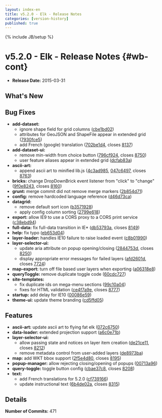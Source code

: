 ```yaml
---
layout: index-en
title: v5.2.0 - Elk - Release Notes
categories: [version-history]
published: true
---
```

{% include JB/setup %}

# v5.2.0 - Elk - Release Notes {#wb-cont}

<div class="toc"></div>

* **Release Date:** 2015-03-31

## What's New
 


## Bug Fixes

* **add-dataset:**
  * ignore shape field for grid columns ([cbe1bd02](https://github.com/RAMP-PCAR/RAMP-PCAR/commit/cbe1bd02))
  * attributes for GeoJSON and ShapeFile appear in extended grid ([7930fce5](https://github.com/RAMP-PCAR/RAMP-PCAR/commit/7930fce5))
  * add French (google) translation ([702be1d4](https://github.com/RAMP-PCAR/RAMP-PCAR/commit/702be1d4), closes [8137](http://tfs.int.ec.gc.ca:8080/tfs/DC/RAMP/_workitems/edit/8137))
* **add-dataset-ui:**
  * remove min-width from choice button ([796cf924](https://github.com/RAMP-PCAR/RAMP-PCAR/commit/796cf924), closes [8750](http://tfs.int.ec.gc.ca:8080/tfs/DC/RAMP/_workitems/edit/8750))
  * user feature aliases appear in extended grid ([dcfab83a](https://github.com/RAMP-PCAR/RAMP-PCAR/commit/dcfab83a))
* **ascii-art:**
  * append ascii art to minified lib.js ([4c3ad985](https://github.com/RAMP-PCAR/RAMP-PCAR/commit/4c3ad985), [047c6497](https://github.com/RAMP-PCAR/RAMP-PCAR/commit/047c6497), closes [8763](http://tfs.int.ec.gc.ca:8080/tfs/DC/RAMP/_workitems/edit/8763))
* **bricks:** change DropDownBrick event listener from "click" to "change" ([9f0e8243](https://github.com/RAMP-PCAR/RAMP-PCAR/commit/9f0e8243), closes [8160](http://tfs.int.ec.gc.ca:8080/tfs/DC/RAMP/_workitems/edit/8160))
* **grunt:** merge commit did not remove merge markers ([2b854d71](https://github.com/RAMP-PCAR/RAMP-PCAR/commit/2b854d71))
* **config:** remove hardcoded language reference ([d46d73ca](https://github.com/RAMP-PCAR/RAMP-PCAR/commit/d46d73ca))
* **datagrid:**
  * remove default sort icon ([b3571928](https://github.com/RAMP-PCAR/RAMP-PCAR/commit/b3571928))
  * apply config column sorting ([2799e618](https://github.com/RAMP-PCAR/RAMP-PCAR/commit/2799e618))
* **export:** allow IE9 to use a CORS proxy to a CORS print service ([c38ebd94](https://github.com/RAMP-PCAR/RAMP-PCAR/commit/c38ebd94))
* **full-data:** fix full-data transition in IE* ([db53793a](https://github.com/RAMP-PCAR/RAMP-PCAR/commit/db53793a), closes [8149](http://tfs.int.ec.gc.ca:8080/tfs/DC/RAMP/_workitems/edit/8149))
* **help:** fix typo ([eb653d04](https://github.com/RAMP-PCAR/RAMP-PCAR/commit/eb653d04))
* **layer-loader:** handles IE10 failure to raise loaded event ([c8b01990](https://github.com/RAMP-PCAR/RAMP-PCAR/commit/c8b01990))
* **layer-selector-ui:**
  * update aria attribute on popup opening/closing ([2844753d](https://github.com/RAMP-PCAR/RAMP-PCAR/commit/2844753d), closes [8250](http://tfs.int.ec.gc.ca:8080/tfs/DC/RAMP/_workitems/edit/8250))
  * display appropriate error messages for failed layers ([afd2601d](https://github.com/RAMP-PCAR/RAMP-PCAR/commit/afd2601d), closes [7724](http://tfs.int.ec.gc.ca:8080/tfs/DC/RAMP/_workitems/edit/7724))
* **map-export:** turn off file based user layers when exporting ([a06318e8](https://github.com/RAMP-PCAR/RAMP-PCAR/commit/a06318e8))
* **queryToggle:** remove duplicate toggle code ([60cdc727](https://github.com/RAMP-PCAR/RAMP-PCAR/commit/60cdc727))
* **site-templates:**
  * fix duplicate ids on mega-menu sections ([99c10a04](https://github.com/RAMP-PCAR/RAMP-PCAR/commit/99c10a04))
  * fixes for HTML validation ([ce4f7a9e](https://github.com/RAMP-PCAR/RAMP-PCAR/commit/ce4f7a9e), closes [8777](http://tfs.int.ec.gc.ca:8080/tfs/DC/RAMP/_workitems/edit/8777))
* **startup:** add delay for IE10 ([00086e59](https://github.com/RAMP-PCAR/RAMP-PCAR/commit/00086e59))
* **theme-ui:** update theme branding ([cd5ffd05](https://github.com/RAMP-PCAR/RAMP-PCAR/commit/cd5ffd05))


## Features

* **ascii-art:** update ascii art to flying fat elk ([072c6750](https://github.com/RAMP-PCAR/RAMP-PCAR/commit/072c6750))
* **data-loader:** extended projection support ([a6c0e71b](https://github.com/RAMP-PCAR/RAMP-PCAR/commit/a6c0e71b))
* **layer-selector-ui:**
  * allow passing state and notices on layer item creation ([de21ce11](https://github.com/RAMP-PCAR/RAMP-PCAR/commit/de21ce11), closes [8212](http://tfs.int.ec.gc.ca:8080/tfs/DC/RAMP/_workitems/edit/8212))
  * remove metadata control from user-added layers ([de8973ba](https://github.com/RAMP-PCAR/RAMP-PCAR/commit/de8973ba))
* **map:** add WKT bbox support ([2f5e4d80](https://github.com/RAMP-PCAR/RAMP-PCAR/commit/2f5e4d80), closes [8195](http://tfs.int.ec.gc.ca:8080/tfs/DC/RAMP/_workitems/edit/8195))
* **popup-manager:** allow rejecting closing/opening of popups ([00713a96](https://github.com/RAMP-PCAR/RAMP-PCAR/commit/00713a96))
* **query-toggle:** toggle button config ([cbae37c8](https://github.com/RAMP-PCAR/RAMP-PCAR/commit/cbae37c8), closes [8208](http://tfs.int.ec.gc.ca:8080/tfs/DC/RAMP/_workitems/edit/8208))
* **text:** 
  * add French translations for 5.2.0 ([cf739166](https://github.com/RAMP-PCAR/RAMP-PCAR/commit/cf739166))
  * update instructional text ([6b4de02a](https://github.com/RAMP-PCAR/RAMP-PCAR/commit/6b4de02a), closes [8315](http://tfs.int.ec.gc.ca:8080/tfs/DC/RAMP/_workitems/edit/8315))

## Details

**Number of Commits:** 471

